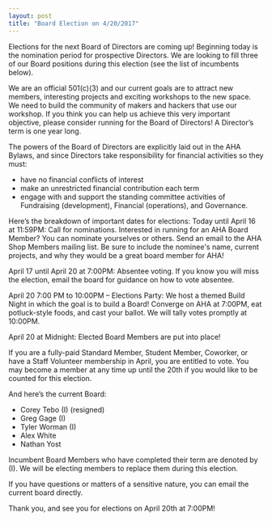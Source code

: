 ```yaml
---
layout: post
title: "Board Election on 4/20/2017"
---
```


Elections for the next Board of Directors are coming up! Beginning today is the nomination period for prospective Directors. We are looking to fill three of our Board positions during this election (see the list of incumbents below).

We are an official 501(c)(3) and our current goals are to attract new members, interesting projects and exciting workshops to the new space. We need to build the community of makers and hackers that use our workshop. If you think you can help us achieve this very important objective, please consider running for the Board of Directors! A Director’s term is one year long.

The powers of the Board of Directors are explicitly laid out in the AHA Bylaws, and since Directors take responsibility for financial activities so they must:
- have no financial conflicts of interest
- make an unrestricted financial contribution each term
- engage with and support the standing committee activities of Fundraising (development), Financial (operations), and Governance.

Here’s the breakdown of important dates for elections: Today until April 16 at 11:59PM: Call for nominations. Interested in running for an AHA Board Member? You can nominate yourselves or others. Send an email to the AHA Shop Members  mailing list. Be sure to include the nominee's name, current projects, and why they would be a great board member for AHA!

April 17 until April 20 at 7:00PM: Absentee voting. If you know you will miss the election, email the board for guidance on how to vote absentee.

April 20 7:00 PM to 10:00PM – Elections Party: We host a themed Build Night in which the goal is to build a Board! Converge on AHA at 7:00PM, eat potluck-style foods, and cast your ballot. We will tally votes promptly at 10:00PM.

April 20 at Midnight: Elected Board Members are put into place!

If you are a fully-paid Standard Member, Student Member, Coworker, or have a Staff Volunteer membership in April, you are entitled to vote.
You may become a member at any time up until the 20th if you would like to be counted for this election.

And here’s the current Board:
- Corey Tebo (I) (resigned)
- Greg Gage (I)
- Tyler Worman (I)
- Alex White
- Nathan Yost

Incumbent Board Members who have completed their term are denoted by (I). We will be electing members to replace them during this election.

If you have questions or matters of a sensitive nature, you can email the current board directly.

Thank you, and see you for elections on April 20th at 7:00PM!